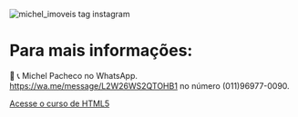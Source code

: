 ![michel_imoveis tag instagram](https://user-images.githubusercontent.com/67074775/117005633-dce93700-acbd-11eb-8f0c-adf4d7ce1145.png)
# Para mais informações: 

📲 📞 Michel Pacheco no WhatsApp. https://wa.me/message/L2W26WS2QTOHB1 no número (011)96977-0090.

<p><a href="@Michelimovel"></a></p>  
<p><a href="m.me/Michelimovel"></a></p>

<p><a href="https://www.instagram.com/michel_imoveis/"></a></p>
<p><a href="curso-html.html">Acesse o curso de HTML5</a></p>
